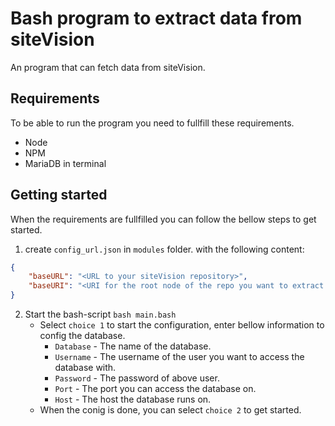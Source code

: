 # Bash program to extract data from siteVision
An program that can fetch data from siteVision.

## Requirements
To be able to run the program you need to fullfill these requirements.
- Node
- NPM
- MariaDB in terminal

## Getting started
When the requirements are fullfilled you can follow the bellow steps to get started.
1. create `config_url.json` in `modules` folder. with the following content:
``` JSON
{
    "baseURL": "<URL to your siteVision repository>",
    "baseURI": "<URI for the root node of the repo you want to extract data from>"
}
```
2. Start the bash-script `bash main.bash`
    -   Select `choice 1` to start the configuration, enter bellow information to config the database.
        -   `Database` - The name of the database.
        -   `Username` - The username of the user you want to access the database with.
        -   `Password` - The password of above user.
        -   `Port` - The port you can access the database on.
        -   `Host` - The host the database runs on.
    -   When the conig is done, you can select `choice 2` to get started.
